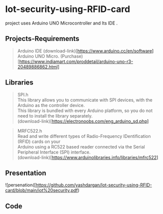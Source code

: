 # Iot-security-using-RFID-card
project uses Arduino UNO Microcontroller and Its IDE .

## Projects-Requirements

> Arduino IDE (download-link)[https://www.arduino.cc/en/software]<br>
> Arduino UNO Micro. (Purchase)[https://www.indiamart.com/proddetail/arduino-uno-r3-20489886862.html]<br>

## Libraries

> SPI.h<br>
   This library allows you to communicate with SPI devices, with the Arduino as the controller device. <br>
   This library is bundled with every Arduino platform, so you do not need to install the library separately.<br>
   (download-link)[https://electronoobs.com/eng_arduino_sd.php]<br>
   
> MRFC522.h<br>
   Read and write different types of Radio-Frequency IDentification (RFID) cards on your <br>
   Arduino using a RC522 based reader connected via the Serial Peripheral Interface (SPI) interface.<br>
   (download-link)[https://www.arduinolibraries.info/libraries/mfrc522]<br>
   
## Presentation<br>
  ![persenation([https://github.com/yashdargan/Iot-security-using-RFID-card/blob/main/iot%20security.pdf)

## Code
